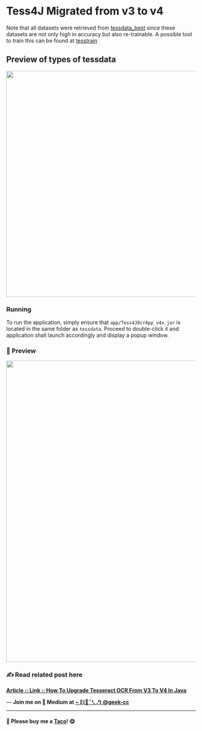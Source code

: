 # Tess4J Migrated from v3 to v4

Note that all datasets were retrieved from <a href='https://github.com/tesseract-ocr/tessdata_best'>tessdata_best</a> since these datasets are not only high in accuracy but also re-trainable. A possible tool to train this can be found at <a href='https://github.com/tesseract-ocr/tesstrain'>tesstrain</a>

## Preview of types of tessdata
<img src='https://miro.medium.com/v2/resize:fit:4800/format:webp/1*uqFAG6o-7SPJF4-b2GDXpQ.png' width='600px' />

### Running
To run the application, simply ensure that `app/Tess4JOcrApp_v4x.jar` is located in the same folder as `tessdata`. Proceed to double-click it and application shall launch accordingly and display a popup window.

### 👀 Preview
<img src='https://miro.medium.com/v2/resize:fit:4800/format:webp/1*hbNpGG_2b8Lj82iYYkib0A.png' width="800px" />

### ✍ Read related post here
[**Article :: Link :: How To Upgrade Tesseract OCR From V3 To V4 In Java**](https://geek-cc.medium.com/how-to-upgrade-tesseract-ocr-from-v3-to-v4-in-java-a75d85a9cdb3)

<p>— <b>Join me on 📝 <b>Medium</b> at <a href='https://medium.com/@geek-cc' target='_blank'>~ ξ(🎀˶❛◡❛) @geek-cc</a></b></p>

---

#### 🌮 Please buy me a <a href='https://www.buymeacoffee.com/geekcc' target='_blank'>Taco</a>! 😋
